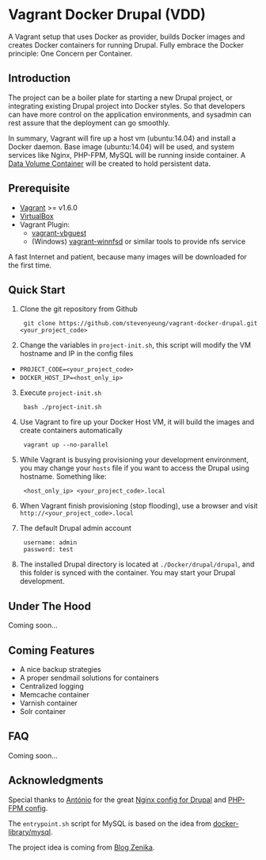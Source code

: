 # Vagrant Docker Drupal (VDD)
A Vagrant setup that uses Docker as provider, builds Docker images and creates Docker containers for running Drupal. Fully embrace the Docker principle: One Concern per Container.

## Introduction
The project can be a boiler plate for starting a new Drupal project, or integrating existing Drupal project into Docker styles. So that developers can have more control on the application environments, and sysadmin can rest assure that the deployment can go smoothly.

In summary, Vagrant will fire up a host vm (ubuntu:14.04)  and install a Docker daemon. Base image (ubuntu:14.04) will be used, and system services like Nginx, PHP-FPM, MySQL will be running inside container. A [Data Volume Container](https://docs.docker.com/userguide/dockervolumes/) will be created to hold persistent data.

## Prerequisite
- [Vagrant](https://www.vagrantup.com/downloads.html) >= v1.6.0
- [VirtualBox](https://www.virtualbox.org/wiki/Downloads)
- Vagrant Plugin:
  - [vagrant-vbguest](https://github.com/dotless-de/vagrant-vbguest)
  - (Windows) [vagrant-winnfsd](https://github.com/GM-Alex/vagrant-winnfsd) or similar tools to provide nfs service

A fast Internet and patient, because many images will be downloaded for the first time.

## Quick Start
1. Clone the git repository from Github

        git clone https://github.com/stevenyeung/vagrant-docker-drupal.git <your_project_code>

2. Change the variables in `project-init.sh`, this script will modify the VM hostname and IP in the config files
  - `PROJECT_CODE=<your_project_code>`
  - `DOCKER_HOST_IP=<host_only_ip>`

3. Execute `project-init.sh`

        bash ./project-init.sh

4. Use Vagrant to fire up your Docker Host VM, it will build the images and create containers automatically

        vagrant up --no-parallel

5. While Vagrant is busying provisioning your development environment, you may change your `hosts` file if you want to access the Drupal using hostname. Something like:

        <host_only_ip> <your_project_code>.local

6. When Vagrant finish provisioning (stop flooding), use a browser and visit `http://<your_project_code>.local`

7. The default Drupal admin account

        username: admin
        password: test

8. The installed Drupal directory is located at `./Docker/drupal/drupal`, and this folder is synced with the container. You may start your Drupal development.

## Under The Hood
Coming soon...

## Coming Features
- A nice backup strategies
- A proper sendmail solutions for containers
- Centralized logging
- Memcache container
- Varnish container
- Solr container

## FAQ
Coming soon...

## Acknowledgments
Special thanks to [António](https://github.com/perusio) for the great [Nginx config for Drupal](https://github.com/perusio/drupal-with-nginx) and [PHP-FPM config](https://github.com/perusio/php-fpm-example-config).

The `entrypoint.sh` script for MySQL is based on the idea from [docker-library/mysql](https://github.com/docker-library/mysql).

The project idea is coming from [Blog Zenika](http://blog.zenika.com/index.php?post/2014/10/07/Setting-up-a-development-environment-using-Docker-and-Vagrant).
